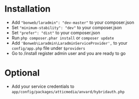 # Installation

- Add `"bonweb/laradmin": "dev-master"` to your composer.json
- Set `"minimum-stability": "dev"` to your composer.json
- Set `"prefer": "dist"` to your composer.json
- Run `php composer.phar install` or `composer update`
- Add `'Bonweb\Laradmin\LaradminServiceProvider',` to your `config/app.php` file under `$providers`
- Go to /install register admin user and you are ready to go

# Optional
- Add your service credentials to `app/config/packages/atticmedia/anvard/hybridauth.php`